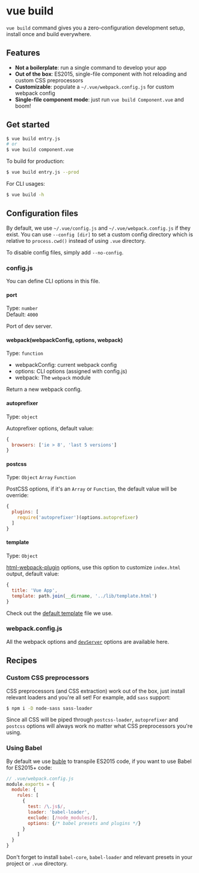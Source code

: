 # vue build

`vue build` command gives you a zero-configuration development setup, install once and build everywhere.

## Features

- **Not a boilerplate**: run a single command to develop your app
- **Out of the box**: ES2015, single-file component with hot reloading and custom CSS preprocessors
- **Customizable**: populate a `~/.vue/webpack.config.js` for custom webpack config
- **Single-file component mode**: just run `vue build Component.vue` and boom!

## Get started

```bash
$ vue build entry.js
# or
$ vue build component.vue
```

To build for production:

```bash
$ vue build entry.js --prod
```

For CLI usages:

```bash
$ vue build -h
```

## Configuration files

By default, we use `~/.vue/config.js` and `~/.vue/webpack.config.js` if they exist. You can use `--config [dir]` to set a custom config directory which is relative to `process.cwd()` instead of using `.vue` directory.

To disable config files, simply add `--no-config`.

### config.js

You can define CLI options in this file.

#### port

Type: `number`<br>
Default: `4000`

Port of dev server.

#### webpack(webpackConfig, options, webpack)

Type: `function`

- webpackConfig: current webpack config
- options: CLI options (assigned with config.js)
- webpack: The `webpack` module

Return a new webpack config.

#### autoprefixer

Type: `object`

Autoprefixer options, default value:

```js
{
  browsers: ['ie > 8', 'last 5 versions']
}
```

#### postcss

Type: `Object` `Array` `Function`

PostCSS options, if it's an `Array` or `Function`, the default value will be override:

```js
{
  plugins: [
    require('autoprefixer')(options.autoprefixer)
  ]
}
```

#### template

Type: `Object`

[html-webpack-plugin](https://github.com/ampedandwired/html-webpack-plugin) options, use this option to customize `index.html` output, default value:

```js
{
  title: 'Vue App',
  template: path.join(__dirname, '../lib/template.html')
}
```

Check out the [default template](/lib/template.html) file we use.

### webpack.config.js

All the webpack options and [`devServer`](http://webpack.github.io/docs/webpack-dev-server.html#api) options are available here.

## Recipes

### Custom CSS preprocessors

CSS preprocessors (and CSS extraction) work out of the box, just install relevant loaders and you're all set! For example, add `sass` support:

```bash
$ npm i -D node-sass sass-loader
```

Since all CSS will be piped through `postcss-loader`, `autoprefixer` and `postcss` options will always work no matter what CSS preprocessors you're using.

### Using Babel

By default we use [buble](https://buble.surge.sh/guide) to transpile ES2015 code, if you want to use Babel for ES2015+ code:

```js
// .vue/webpack.config.js
module.exports = {
  module: {
    rules: [
      {
        test: /\.js$/, 
        loader: 'babel-loader', 
        exclude: [/node_modules/],
        options: {/* babel presets and plugins */}
      }
    ]
  }
}
```

Don't forget to install `babel-core`, `babel-loader` and relevant presets in your project or `.vue` directory.
